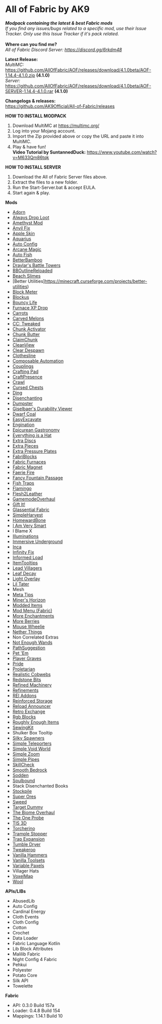 # All of Fabric by AK9
***Modpack containing the latest &amp; best Fabric mods*** \
*If you find any issues/bugs related to a specific mod, use their Issue Tracker. Only use this Issue Tracker if it's pack related.*\
\
**Where can you find me?**\
*All of Fabric Discord Server: https://discord.gg/6rkdm48*

**Latest Release:**\
*MultiMC:*
https://github.com/AllOfFabric/AOF/releases/download/4.1.0beta/AOF-1.14.4-4.1.0.zip **(4.1.0)**\
*Server:*
https://github.com/AllOfFabric/AOF/releases/download/4.1.0beta/AOF-SERVER-1.14.4-4.1.0.rar **(4.1.0)**


**Changelogs & releases:**\
https://github.com/AK9Official/All-of-Fabric/releases 


**HOW TO INSTALL MODPACK**
1. Download MultiMC at https://multimc.org/
2. Log into your Mojang account.
3. Import the Zip provided above or copy the URL and paste it into MultiMC.
4. Play & have fun!\
**Video Tutorial by SuntannedDuck:** https://www.youtube.com/watch?v=M633Qm86tqk

**HOW TO INSTALL SERVER**
1. Download the All of Fabric Server files above.
2. Extract the files to a new folder.
3. Run the Start-Server.bat & accept EULA.
4. Start again & play.


**Mods**
+ [Adorn](https://minecraft.curseforge.com/projects/adorn)
+ [Always Drop Loot](https://minecraft.curseforge.com/projects/always-drop-loot)
+ [Amethyst Mod](https://minecraft.curseforge.com/projects/amethyst-mod-fabric)
+ [Anvil Fix](https://minecraft.curseforge.com/projects/anvil-fix)
+ [Apple Skin](https://minecraft.curseforge.com/projects/appleskin)
+ [Aquarius](https://minecraft.curseforge.com/projects/aquarius)
+ [Auto Config](https://minecraft.curseforge.com/projects/auto-config)
+ [Arcane Magic](https://minecraft.curseforge.com/projects/arcanemagic) 
+ [Auto Fish](https://minecraft.curseforge.com/projects/autofish)
+ [BetterBamboo](https://minecraft.curseforge.com/projects/betterbamboo)
+ [Draylar's Battle Towers](https://minecraft.curseforge.com/projects/draylars-battle-towers)
+ [BBOutlineReloaded](https://minecraft.curseforge.com/projects/bounding-box-outline-reloaded)
+ [Beach Slimes](https://minecraft.curseforge.com/projects/beach-slimes)
+ [Better Utilities]https://minecraft.curseforge.com/projects/better-utilities)
+ [Block Meter](https://minecraft.curseforge.com/projects/block-meter)
+ [Blockus](https://minecraft.curseforge.com/projects/blockus)
+ [Bouncy Life](https://minecraft.curseforge.com/projects/bouncy-life)
+ [Furnace XP Drop](https://minecraft.curseforge.com/projects/furnace-xp-drop-fabric)
+ [Carrots](https://minecraft.curseforge.com/projects/carrots)
+ [Carved Melons](https://minecraft.curseforge.com/projects/carved-melons)
+ [CC: Tweaked](https://minecraft.curseforge.com/projects/cc-tweaked)
+ [Chunk Activator](https://minecraft.curseforge.com/projects/chunk-activator)
+ [Chunk Butter](??????)
+ [ClaimChunk](https://minecraft.curseforge.com/projects/claimchunk)
+ [CleanView](https://minecraft.curseforge.com/projects/cleanview)
+ [Clear Despawn](https://minecraft.curseforge.com/projects/clear-despawn-fabric)
+ [Clothesline](https://minecraft.curseforge.com/projects/clothesline-fabric)
+ [Composable Automation](https://minecraft.curseforge.com/projects/composable-automation)
+ [Couplings](https://minecraft.curseforge.com/projects/couplings)
+ [Crafting Pad](https://minecraft.curseforge.com/projects/craftingpad-fabric)
+ [CraftPresence](https://minecraft.curseforge.com/projects/craftpresence)
+ [Crawl](https://minecraft.curseforge.com/projects/crawl)
+ [Cursed Chests](https://minecraft.curseforge.com/projects/cursed-chests)
+ [Ding](https://minecraft.curseforge.com/projects/ding-fabric)
+ [Disenchanting](https://minecraft.curseforge.com/projects/disenchanting/files)
+ [Dumpster](https://minecraft.curseforge.com/projects/dumpster)
+ [Giselbaer's Durability Viewer](https://minecraft.curseforge.com/projects/giselbaers-durability-viewer)
+ [Dwarf Coal](https://minecraft.curseforge.com/projects/dwarf-coal-fabric)
+ [EasyExcavate](https://minecraft.curseforge.com/projects/easyexcavate)
+ [Engination](https://minecraft.curseforge.com/projects/engination-fabric)
+ [Epicurean Gastronomy](https://minecraft.curseforge.com/projects/epicurean)
+ [Everything is a Hat](https://minecraft.curseforge.com/projects/everything-is-a-hat)
+ [Extra Discs](https://minecraft.curseforge.com/projects/extradiscs)
+ [Extra Pieces](https://minecraft.curseforge.com/projects/extra-pieces)
+ [Extra Pressure Plates](https://minecraft.curseforge.com/projects/extra-pressure-plates)
+ [FabriBlocks](https://minecraft.curseforge.com/projects/fabriblocks)
+ [Fabric Furnaces](https://minecraft.curseforge.com/projects/fabric-furnaces)
+ [Fabric Magnet](https://minecraft.curseforge.com/projects/fabricmagnet)
+ [Faerie Fire](https://minecraft.curseforge.com/projects/faerie-fire)
+ [Fancy Fountain Passage](https://minecraft.curseforge.com/projects/fancy-fountain-passage)
+ [Fish Traps](https://minecraft.curseforge.com/projects/fish-traps)
+ [Flamingo](https://github.com/Vexatos/Flamingo)
+ [Flesh2Leather](https://minecraft.curseforge.com/projects/flesh2leather)
+ [GamemodeOverhaul](https://minecraft.curseforge.com/projects/gamemodeoverhaul)
+ [Gift It!](https://minecraft.curseforge.com/projects/gift-it)
+ [Glassential Fabric](https://minecraft.curseforge.com/projects/glassential-fabric)
+ [SimpleHarvest](https://minecraft.curseforge.com/projects/simpleharvest)
+ [HomewardBone](https://minecraft.curseforge.com/projects/homewardbone)
+ [I Am Very Smart](http://minecraft.curseforge.com/projects/i-am-very-smart)
+ I Blame X
+ [Illuminations](https://minecraft.curseforge.com/projects/ladysnake-illuminations)
+ [Immersive Underground](http://minecraft.curseforge.com/projects/immersive-underground)
+ [Inca](http://minecraft.curseforge.com/projects/inca)
+ [Infinity Fix ](http://minecraft.curseforge.com/projects/infinity-fix)
+ [Informed Load](http://minecraft.curseforge.com/projects/informed-load-fabric)
+ [ItemTooltips](http://minecraft.curseforge.com/projects/itemtooltips)
+ [Lead Villagers](http://minecraft.curseforge.com/projects/lead-villagers)
+ [Leaf Decay](http://minecraft.curseforge.com/projects/leaf-decay)
+ [Light Overlay](http://minecraft.curseforge.com/projects/light-overlay)
+ [Lil Tater](http://minecraft.curseforge.com/projects/lil-tater)
+ Mesh
+ [Meta Tips](https://minecraft.curseforge.com/projects/metatips)
+ [Miner's Horizon](http://minecraft.curseforge.com/projects/miners-horizon)
+ [Modded Items](http://minecraft.curseforge.com/projects/modded-items)
+ [Mod Menu (Fabric)](https://minecraft.curseforge.com/projects/modmenu)
+ [More Enchantments](http://minecraft.curseforge.com/projects/fabric-more-enchantments)
+ [More Berries](http://minecraft.curseforge.com/projects/more-berries)
+ [Mouse Wheelie](http://minecraft.curseforge.com/projects/mouse-wheelie)
+ [Nether Things](http://minecraft.curseforge.com/projects/nether-things)
+ Non Correlated Extras
+ [Not Enough Wands](http://minecraft.curseforge.com/projects/not-enough-wands)
+ [PathSuggestion](https://minecraft.curseforge.com/projects/pathsuggestion)
+ [Pet 'Em](http://minecraft.curseforge.com/projects/pet-em)
+ [Player Graves](http://minecraft.curseforge.com/projects/player-graves)
+ [Pride](https://minecraft.curseforge.com/projects/pride)
+ [Proletarian](http://minecraft.curseforge.com/projects/proletarian)
+ [Realistic Cobwebs](http://minecraft.curseforge.com/projects/realistic-cobwebs)
+ [Redstone Bits](http://minecraft.curseforge.com/projects/redstone-bits)
+ [Refined Machinery](http://minecraft.curseforge.com/projects/refined-machinery)
+ [Refinements](https://minecraft.curseforge.com/projects/refinements)
+ [REI Addons](http://minecraft.curseforge.com/projects/rei-addons)
+ [Reinforced Storage](http://minecraft.curseforge.com/projects/reinforced-storage)
+ [Reload Announcer](https://minecraft.curseforge.com/projects/reloadannouncer)
+ [Retro Exchange](https://minecraft.curseforge.com/projects/retroexchange)
+ [Rgb Blocks](http://minecraft.curseforge.com/projects/rgb-blocks)
+ [Roughly Enough Items](http://minecraft.curseforge.com/projects/roughly-enough-items)
+ [SewingKit](http://minecraft.curseforge.com/projects/sewingkit)
+ Shulker Box Tooltip
+ [Silky Spawners](http://minecraft.curseforge.com/projects/silky-spawners)
+ [Simple Teleporters](http://minecraft.curseforge.com/projects/simple-teleporters)
+ [Simple Void World](https://minecraft.curseforge.com/projects/simple-void-world)
+ [Simple Zoom](https://minecraft.curseforge.com/projects/simplezoom-fabric)
+ [Simple Pipes](https://minecraft.curseforge.com/projects/simplepipes)
+ [SkillCheck](http://minecraft.curseforge.com/projects/skillcheck)
+ [Smooth Bedrock](https://minecraft.curseforge.com/projects/blayykes-smooth-bedrock)
+ [Sodden](http://minecraft.curseforge.com/projects/sodden)
+ [Soulbound](https://minecraft.curseforge.com/projects/soulbound-fabric)
+ Stack Disenchanted Books
+ [Stockpile](http://minecraft.curseforge.com/projects/stockpile)
+ [Super Ores](http://minecraft.curseforge.com/projects/super-ores)
+ [Sweed](http://minecraft.curseforge.com/projects/sweed)
+ [Target Dummy](http://minecraft.curseforge.com/projects/target-dummy)
+ [The Biome Overhaul](http://minecraft.curseforge.com/projects/the-biome-overhaul)
+ [The One Probe](http://minecraft.curseforge.com/projects/the-one-probe)
+ [TIS 3D](https://minecraft.curseforge.com/projects/tis-3d)
+ [Torcherino](https://minecraft.curseforge.com/projects/torcherino)
+ [Trample Stopper](https://minecraft.curseforge.com/projects/trample-stopper-fabric)
+ [Trap Expansion](http://minecraft.curseforge.com/projects/trap-expansion)
+ [Tumble Dryer](http://minecraft.curseforge.com/projects/tumble-dryer)
+ [Tweakeroo](https://minecraft.curseforge.com/projects/tweakeroo)
+ [Vanilla Hammers](http://minecraft.curseforge.com/projects/vanilla-hammers)
+ [Vanilla Toolsets](http://minecraft.curseforge.com/projects/vanilla-toolsets)
+ [Variable Paxels](https://minecraft.curseforge.com/projects/variablepaxels)
+ Villager Hats
+ [VoxelMap](http://minecraft.curseforge.com/projects/voxelmap)
+ [Wool](http://minecraft.curseforge.com/projects/wool)

**APIs/LIBs**
+ AbusedLib
+ Auto Config
+ Cardinal Energy
+ Cloth Events
+ Cloth Config
+ Cotton
+ Crochet
+ Data Loader
+ Fabric Language Kotlin
+ Lib Block Attributes
+ Malilib Fabric
+ Night Config 4 Fabric
+ Pehkui
+ Polyester
+ Potato Core
+ Silk API
+ Towelette

**Fabric**
+ API: 0.3.0 Build 157a
+ Loader: 0.4.8 Build 154
+ Mappings: 1.14.1 Build 10


